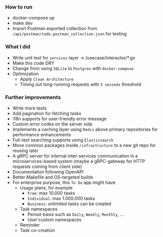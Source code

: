 ### How to run
* docker-compose up
* make dev
* Import Postman exported collection from `/api/postman/todo.postman_collection.json` for testing

### What I did
* Write unit test for `services` layer -> /usecase/interactor/*.go
* Make this code DRY
* Change from using `SQLite` to `Postgres` with `docker-compose`
* Optimization
    * Apply `Clean Architecture`
    * Timing out long-running requests with `3 seconds` threshold

### Further improvements
* Write more tests
* Add pagination for fetching tasks
* i18n supports for user-friendly error message
* Custom error codes on the server side
* Implements a caching layer using `Redis` above primary repositories for performance enhancements
* Full-text searching supports using `Elasticsearch`
* Move common packages inside `/infrastructure` to a new git repo for reusing later
* A gRPC server for internal inter-services communication in a microservices-based system (maybe a gRPC-gateway for HTTP requests coming from client side)
* Documentation following OpenAPI
* Better Makefile and OS-targeted builds
* For enterprise purpose, this `To Do` app might have
    * Usage plans, for example
        * `Free`: max 10.000 tasks
        * `Individual`: max 1.000.000 tasks
        * `Business`: unlimited tasks can be created
    * Task namespaces
        * Period-basis such as `Daily`, `Weekly`, `Monthly`, ...
        * User'custom namespaces
    * Reminder
    * Task co-creation
